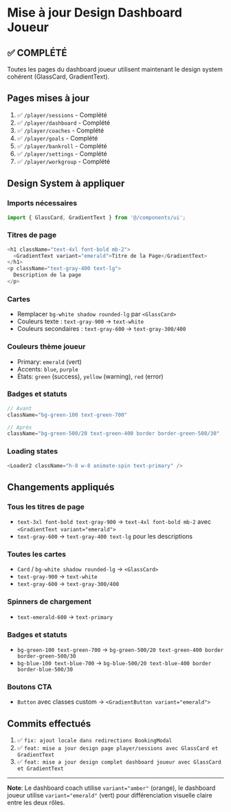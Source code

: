 # Mise à jour Design Dashboard Joueur

## ✅ COMPLÉTÉ

Toutes les pages du dashboard joueur utilisent maintenant le design system cohérent (GlassCard, GradientText).

## Pages mises à jour

1. ✅ `/player/sessions` - Complété
2. ✅ `/player/dashboard` - Complété
3. ✅ `/player/coaches` - Complété
4. ✅ `/player/goals` - Complété
5. ✅ `/player/bankroll` - Complété
6. ✅ `/player/settings` - Complété
7. ✅ `/player/workgroup` - Complété

## Design System à appliquer

### Imports nécessaires
```typescript
import { GlassCard, GradientText } from '@/components/ui';
```

### Titres de page
```typescript
<h1 className="text-4xl font-bold mb-2">
  <GradientText variant="emerald">Titre de la Page</GradientText>
</h1>
<p className="text-gray-400 text-lg">
  Description de la page
</p>
```

### Cartes
- Remplacer `bg-white shadow rounded-lg` par `<GlassCard>`
- Couleurs texte : `text-gray-900` → `text-white`
- Couleurs secondaires : `text-gray-600` → `text-gray-300/400`

### Couleurs thème joueur
- Primary: `emerald` (vert)
- Accents: `blue`, `purple`
- États: `green` (success), `yellow` (warning), `red` (error)

### Badges et statuts
```typescript
// Avant
className="bg-green-100 text-green-700"

// Après
className="bg-green-500/20 text-green-400 border border-green-500/30"
```

### Loading states
```typescript
<Loader2 className="h-8 w-8 animate-spin text-primary" />
```

## Changements appliqués

### Tous les titres de page
- `text-3xl font-bold text-gray-900` → `text-4xl font-bold mb-2` avec `<GradientText variant="emerald">`
- `text-gray-600` → `text-gray-400 text-lg` pour les descriptions

### Toutes les cartes
- `Card` / `bg-white shadow rounded-lg` → `<GlassCard>`
- `text-gray-900` → `text-white`
- `text-gray-600` → `text-gray-300/400`

### Spinners de chargement
- `text-emerald-600` → `text-primary`

### Badges et statuts
- `bg-green-100 text-green-700` → `bg-green-500/20 text-green-400 border border-green-500/30`
- `bg-blue-100 text-blue-700` → `bg-blue-500/20 text-blue-400 border border-blue-500/30`

### Boutons CTA
- `Button` avec classes custom → `<GradientButton variant="emerald">`

## Commits effectués

1. ✅ `fix: ajout locale dans redirections BookingModal`
2. ✅ `feat: mise a jour design page player/sessions avec GlassCard et GradientText`
3. ✅ `feat: mise a jour design complet dashboard joueur avec GlassCard et GradientText`

---

**Note**: Le dashboard coach utilise `variant="amber"` (orange), le dashboard joueur utilise `variant="emerald"` (vert) pour différenciation visuelle claire entre les deux rôles.
